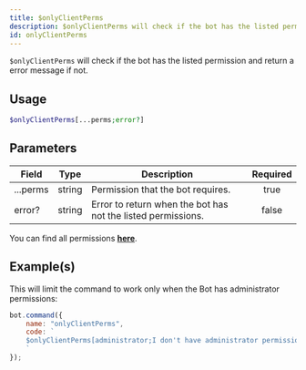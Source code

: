 ```yaml
---
title: $onlyClientPerms
description: $onlyClientPerms will check if the bot has the listed permission and return a error message if not.
id: onlyClientPerms
---
```


`$onlyClientPerms` will check if the bot has the listed permission and return a error message if not.

## Usage

```php
$onlyClientPerms[...perms;error?]
```

## Parameters

| Field    | Type   | Description                                                  | Required |
| -------- | ------ | ------------------------------------------------------------ | :------: |
| ...perms | string | Permission that the bot requires.                            |   true   |
| error?   | string | Error to return when the bot has not the listed permissions. |  false   |

You can find all permissions __[here](../../guides/9permissionsintents.md)__.

## Example(s)

This will limit the command to work only when the Bot has administrator permissions:

```javascript
bot.command({
    name: "onlyClientPerms",
    code: `
    $onlyClientPerms[administrator;I don't have administrator permissions!]
    `
});
```
